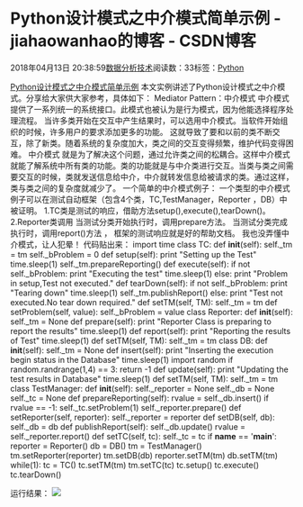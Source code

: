 
# Python设计模式之中介模式简单示例 - jiahaowanhao的博客 - CSDN博客


2018年04月13日 20:38:59[数据分析技术](https://me.csdn.net/jiahaowanhao)阅读数：33标签：[Python																](https://so.csdn.net/so/search/s.do?q=Python&t=blog)


[Python设计模式之中介模式简单示例](http://cda.pinggu.org/view/25263.html)
本文实例讲述了Python设计模式之中介模式。分享给大家供大家参考，具体如下：
Mediator Pattern：中介模式
中介模式提供了一系列统一的系统接口。此模式也被认为是行为模式，因为他能选择程序处理流程。
当许多类开始在交互中产生结果时，可以选用中介模式。当软件开始组织的时候，许多用户的要求添加更多的功能。
这就导致了要和以前的类不断交互，除了新类。随着系统的复杂度加大，类之间的交互变得频繁，维护代码变得困难。
中介模式 就是为了解决这个问题，通过允许类之间的松耦合。这样中介模式就能了解系统中所有类的功能。类的功能就是与中介类进行交互。当类与类之间需要交互的时候，类就发送信息给中介，中介就转发信息给被请求的类。通过这样，类与类之间的复杂度就减少了。
一个简单的中介模式例子：
一个类型的中介模式例子可以在测试自动框架（包含4个类，TC,TestManager，Reporter ，DB）中被证明。
1.TC类是测试的响应，借助方法setup(),execute(),tearDown()。
2.Reporter类调用
当测试分类开始执行时，调用prepare方法。
当测试分类完成执行时，调用report()方法 ，
框架的测试响应就是好的帮助文档。
我也没弄懂中介模式，让人犯晕！
代码贴出来：
import time
class TC:
def __init__(self):
self._tm = tm
self._bProblem = 0
def setup(self):
print "Setting up the Test"
time.sleep(1)
self._tm.prepareReporting()
def execute(self):
if not self._bProblem:
print "Executing the test"
time.sleep(1)
else:
print "Problem in setup,Test not executed."
def tearDown(self):
if not self._bProblem:
print "Tearing down"
time.sleep(1)
self._tm.publishReport()
else:
print "Test not executed.No tear down required."
def setTM(self, TM):
self._tm = tm
def setProblem(self, value):
self._bProblem = value
class Reporter:
def __init__(self):
self._tm = None
def prepare(self):
print "Reporter Class is preparing to report the results"
time.sleep(1)
def report(self):
print "Reporting the results of Test"
time.sleep(1)
def setTM(self, TM):
self._tm = tm
class DB:
def __init__(self):
self._tm = None
def insert(self):
print "Inserting the execution begin status in the Database"
time.sleep(1)
import random
if random.randrange(1,4) == 3:
return -1
def update(self):
print "Updating the test results in Database"
time.sleep(1)
def setTM(self, TM):
self._tm = tm
class TestManager:
def __init__(self):
self._reporter = None
self._db = None
self._tc = None
def prepareReporting(self):
rvalue = self._db.insert()
if rvalue == -1:
self._tc.setProblem(1)
self._reporter.prepare()
def setReporter(self, reporter):
self._reporter = reporter
def setDB(self, db):
self._db = db
def publishReport(self):
self._db.update()
rvalue = self._reporter.report()
def setTC(self, tc):
self._tc = tc
if __name__ == '__main__':
reporter = Reporter()
db = DB()
tm = TestManager()
tm.setReporter(reporter)
tm.setDB(db)
reporter.setTM(tm)
db.setTM(tm)
while(1):
tc = TC()
tc.setTM(tm)
tm.setTC(tc)
tc.setup()
tc.execute()
tc.tearDown()

运行结果：
![](http://files.jb51.net/file_images/article/201801/201819104647397.png?20180910470)

